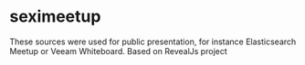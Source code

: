 # seximeetup
These sources were used for public presentation, for instance Elasticsearch Meetup or Veeam Whiteboard.
Based on RevealJs project

